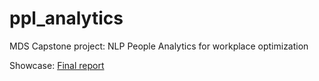 # ppl_analytics
MDS Capstone project: NLP People Analytics for workplace optimization

Showcase: [Final report]()

